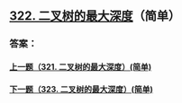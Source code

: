 ## [322. 二叉树的最大深度](https://leetcode-cn.com/problems/merge-two-sorted-lists/)（简单）





### 答案：



#### [上一题（321. 二叉树的最大深度）(简单)](https://github.com/sdwwld/leetCode/blob/master/src/main/java/com/wld/java/leetcode/leetCode0321.md)

#### [下一题（323. 二叉树的最大深度）(简单)](https://github.com/sdwwld/leetCode/blob/master/src/main/java/com/wld/java/leetcode/leetCode0323.md)